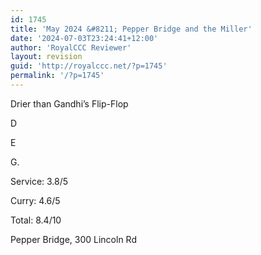 ```yaml
---
id: 1745
title: 'May 2024 &#8211; Pepper Bridge and the Miller'
date: '2024-07-03T23:24:41+12:00'
author: 'RoyalCCC Reviewer'
layout: revision
guid: 'http://royalccc.net/?p=1745'
permalink: '/?p=1745'
---
```


Drier than Gandhi’s Flip-Flop

D

E

G.

Service: 3.8/5

Curry: 4.6/5

Total: 8.4/10

Pepper Bridge, 300 Lincoln Rd